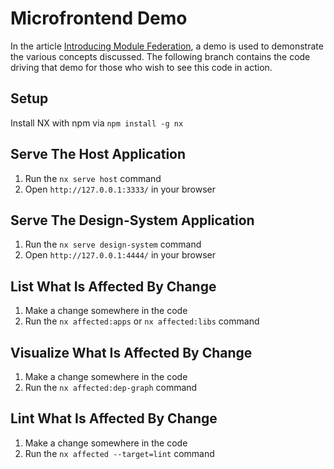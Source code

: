 

# Microfrontend Demo

In the article [Introducing Module Federation](https://docs.google.com/document/d/1NiD34XUIo9F5Va3VMUno2Z0ueTqX7M-vbWsnTAvfMIk), a demo is used to demonstrate the various concepts discussed.  The following branch contains the code driving that demo for those who wish to see this code in action.
## Setup

Install NX with npm via `npm install -g nx`
## Serve The Host Application

1. Run the `nx serve host` command
2. Open `http://127.0.0.1:3333/` in your browser

## Serve The Design-System Application

1. Run the `nx serve design-system` command
2. Open `http://127.0.0.1:4444/` in your browser

## List What Is Affected By Change

1. Make a change somewhere in the code
2. Run the `nx affected:apps` or `nx affected:libs` command

## Visualize What Is Affected By Change

1. Make a change somewhere in the code
2. Run the `nx affected:dep-graph` command

## Lint What Is Affected By Change

1. Make a change somewhere in the code
2. Run the `nx affected --target=lint` command
   
